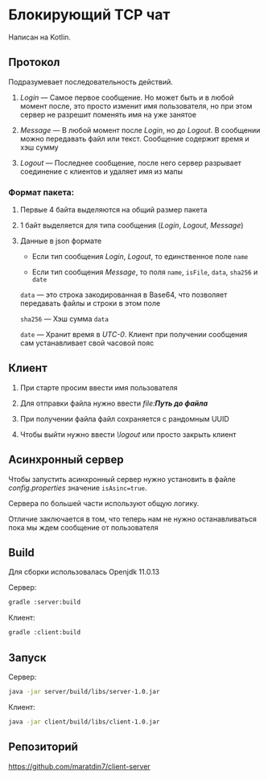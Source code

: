  # Блокирующий TCP чат

Написан на Kotlin.

## Протокол

Подразумевает последовательность действий.

1. *Login* — Самое первое сообщение. Но может быть и в любой момент после, это просто изменит имя пользователя, но при этом сервер не разрешит поменять имя на уже занятое

1. *Message* — В любой момент после *Login*, но до *Logout*. В сообщении можно передавать файл или текст. Сообщение содержит время и хэш сумму

1. *Logout* — Последнее сообщение, после него сервер разрывает соединение с клиентов и удаляет имя из мапы

### Формат пакета:

1. Первые 4 байта выделяются на общий размер пакета

1. 1 байт выделяется для типа сообщения (*Login*, *Logout*, *Message*)

1. Данные в json формате

    * Если тип сообщения *Login*, *Logout*, то единственное поле `name`
    
    * Если тип сообщения *Message*, то поля `name`, `isFile`, `data`, `sha256` и `date` 

    `data` — это строка закодированная в Base64, что позволяет передавать файлы и строки в этом поле
    
    `sha256` — Хэш сумма `data`
    
    `date` — Хранит время в *UTC-0*. Клиент при получении сообщения сам устанавливает свой часовой пояс

## Клиент

1. При старте просим ввести имя пользователя

1. Для отправки файла нужно ввести *file:**Путь до файла***

1. При получении файла файл сохраняется с рандомным UUID

1. Чтобы выйти нужно ввести *\logout* или просто закрыть клиент 

## Асинхронный сервер

Чтобы запустить асинхронный сервер нужно установить в файле *config.properties* значение `isAsinc=true`. 

Сервера по большей части используют общую логику.

Отличие заключается в том, что теперь нам не нужно останавливаться пока мы ждем сообщение от пользователя

## Build

Для сборки использовалась Openjdk 11.0.13 

Сервер:

```sh
gradle :server:build
```

Клиент:

```sh
gradle :client:build
```

## Запуск

Сервер:

```sh
java -jar server/build/libs/server-1.0.jar
```

Клиент:

```sh
java -jar client/build/libs/client-1.0.jar
```

## Репозиторий

https://github.com/maratdin7/client-server